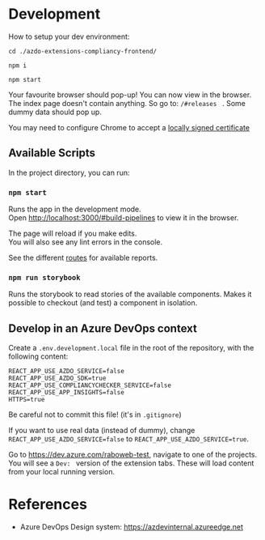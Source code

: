 # Development
How to setup your dev environment:
   
  `cd ./azdo-extensions-compliancy-frontend/`

  `npm i`
  
  `npm start`

Your favourite browser should pop-up! You can now view in the browser. 
The index page doesn't contain anything. So go to: `/#releases ` . Some dummy data should pop up.

You may need to configure Chrome to accept a [locally signed certificate](https://stackoverflow.com/questions/7580508/getting-chrome-to-accept-self-signed-localhost-certificate)

## Available Scripts

In the project directory, you can run:

### `npm start`

Runs the app in the development mode.<br>
Open [http://localhost:3000/#build-pipelines](http://localhost:3000/#build-pipelines) to view it in the browser.

The page will reload if you make edits.<br>
You will also see any lint errors in the console.

See the different [routes](src/index.tsx) for available reports.

### `npm run storybook`

Runs the storybook to read stories of the available components. Makes it possible to checkout (and test) a component in isolation.

## Develop in an Azure DevOps context
Create a `.env.development.local` file in the root of the repository, with the following content:
```
REACT_APP_USE_AZDO_SERVICE=false
REACT_APP_USE_AZDO_SDK=true
REACT_APP_USE_COMPLIANCYCHECKER_SERVICE=false
REACT_APP_USE_APP_INSIGHTS=false
HTTPS=true 

```
Be careful not to commit this file! (it's in `.gitignore`)

If you want to use real data (instead of dummy), change `REACT_APP_USE_AZDO_SERVICE=false` to `REACT_APP_USE_AZDO_SERVICE=true`.

Go to https://dev.azure.com/raboweb-test, navigate to one of the projects. You will see a `Dev: ` version of the extension tabs. These will load content from your local running version.

# References
- Azure DevOps Design system: https://azdevinternal.azureedge.net